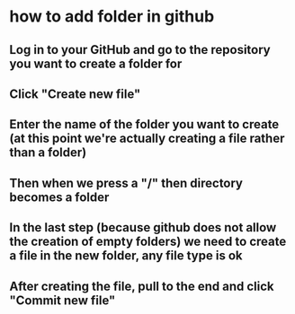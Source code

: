 # how to add folder in github
## Log in to your GitHub and go to the repository you want to create a folder for
## Click "Create new file"
## Enter the name of the folder you want to create (at this point we're actually creating a file rather than a folder)
## Then when we press a "/" then directory becomes a folder
## In the last step (because github does not allow the creation of empty folders) we need to create a file in the new folder, any file type is ok
## After creating the file, pull to the end and click "Commit new file"
